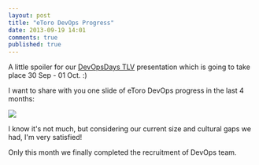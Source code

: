 ```yaml
---
layout: post
title: "eToro DevOps Progress"
date: 2013-09-19 14:01
comments: true
published: true
---
```

A little spoiler for our [DevOpsDays TLV](devopsdays.org/events/2013-telaviv/) presentation which is going to take place 30 Sep - 01 Oct. :)

I want to share with you one slide of eToro DevOps progress in the last 4 months:

![](/images/devopsprogress.png)


I know it's not much, but considering our current size and cultural gaps we had, I'm very satisfied!

Only this month we finally completed the recruitment of DevOps team.